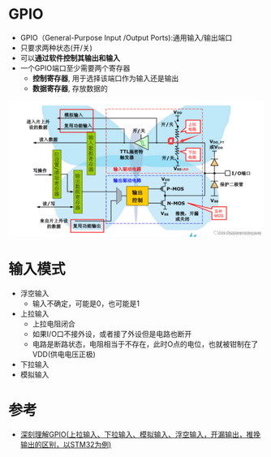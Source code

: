# GPIO
- GPIO（General-Purpose Input /Output Ports):通用输入/输出端口
- 只要求两种状态(开/关)
- 可以**通过软件控制其输出和输入**
- 一个GPIO端口至少需要两个寄存器
	- **控制寄存器**, 用于选择该端口作为输入还是输出
	- **数据寄存器**, 存放数据的

![](../photo/Pasted%20image%2020230529175251.png)
# 输入模式
- 浮空输入
	- 输入不确定，可能是0，也可能是1 
- 上拉输入
	- 上拉电阻闭合
	- 如果I/O口不接外设，或者接了外设但是电路也断开
	 - 电路是断路状态，电阻相当于不存在，此时O点的电位，也就被钳制在了VDD(供电电压正极)
- 下拉输入
- 模拟输入

# 参考
- [深刻理解GPIO(上拉输入、下拉输入、模拟输入、浮空输入，开漏输出，推挽输出的区别，以STM32为例)](https://blog.csdn.net/Seciss/article/details/120595713)
